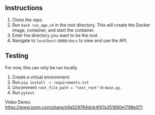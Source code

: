 ## Instructions

1. Clone the repo.
2. Run `bash run_app.sh` in the root directory. This will create the Docker image, container, and start the container.
3. Enter the directory you want to be the root. 
3. Navigate to `localhost:8080/docs` to view and use the API. 

## Testing
For now, this can only be run locally. 

1. Create a virtual environment. 
2. Run `pip install -r requirements.txt`
3. Uncomment `root_file_path = "test_root"` in `main.py`.
4. Run `pytest`

Video Demo: https://www.loom.com/share/e9a529784dcb4f47a351680e1798e071
